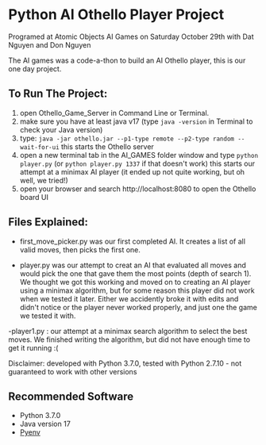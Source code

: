 # Python AI Othello Player Project
Programed at Atomic Objects AI Games on Saturday October 29th with Dat Nguyen and Don Nguyen

The AI games was a code-a-thon to build an AI Othello player, this is our one day project.

## To Run The Project:
1. open Othello_Game_Server in Command Line or Terminal.
2. make sure you have at least java v17
        (type `java -version` in Terminal to check your Java version)
4. type: `java -jar othello.jar --p1-type remote --p2-type random --wait-for-ui`
    this starts the Othello server
4. open a new terminal tab in the AI_GAMES folder window and type `python player.py` (or `python player.py 1337` if that doesn't work)
    this starts our attempt at a minimax AI player (it ended up not quite working, but oh well, we tried!)
5. open your browser and search http://localhost:8080 to open the Othello board UI

## Files Explained:
- first_move_picker.py was our first completed AI.  It creates a list of all valid moves, then picks the first one.

- player.py was our attempt to creat an AI that evaluated all moves and would pick the one that gave them the most points (depth of search 1).  We thought we got this working and moved on to creating an AI player using a minimax algorithm, but for some reason this player did not work when we tested it later.  Either we accidently broke it with edits and didn't notice or the player never worked properly, and just one the game we tested it with.

-player1.py : our attempt at a minimax search algorithm to select the best moves.  We finished writing the algorithm, but did not have enough time to get it running :(


Disclaimer: developed with Python 3.7.0, tested with Python 2.7.10 - not guaranteed to work with other versions

## Recommended Software
* Python 3.7.0
* Java version 17
* [Pyenv](https://github.com/pyenv/pyenv)
